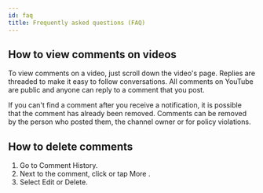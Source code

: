 ```yaml
---
id: faq
title: Frequently asked questions (FAQ)
---
```


## How to view comments on videos

To view comments on a video, just scroll down the video's page. Replies are threaded to make it easy to follow conversations. All comments on YouTube are public and anyone can reply to a comment that you post.

If you can't find a comment after you receive a notification, it is possible that the comment has already been removed. Comments can be removed by the person who posted them, the channel owner or for policy violations.

## How to delete comments

1. Go to Comment History.
2. Next to the comment, click or tap More .
3. Select Edit or Delete.
